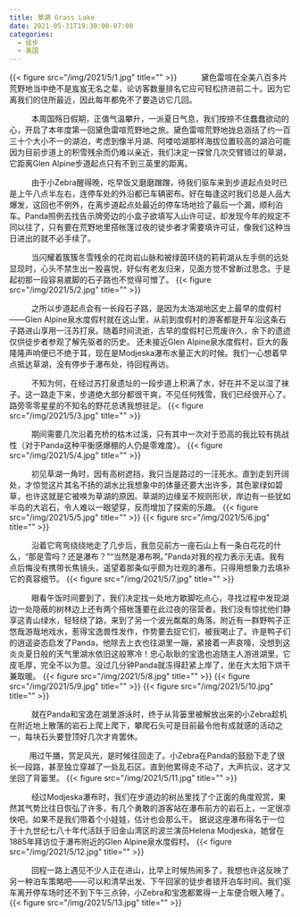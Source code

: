 ```yaml
---
title: 草湖 Grass Lake
date: 2021-05-31T19:30:00-07:00
categories:
  - 徒步
  - 美国
---
```



{{< figure src="/img/2021/5/1.jpg" title="" >}}
&nbsp; &nbsp; &nbsp; &nbsp; &nbsp; 黛色雷喧在全美八百多片荒野地当中绝不是岌岌无名之辈，论访客数量排名它应可轻松挤进前二十。因为它离我们的住所最近，因此每年都免不了要造访它几回。

&nbsp; &nbsp; &nbsp; &nbsp; &nbsp; 本周国殇日假期，正值气温攀升，一派夏日气息，我们按捺不住蠢蠢欲动的心，开启了本年度第一回黛色雷喧荒野地之旅。黛色雷喧荒野地拢总涵括了约一百三十个大小不一的湖泊，考虑到像半月湖、阿喽哈湖那样海拔位置较高的湖泊可能因为目前步道上的积雪残余而仍难以亲近，我们决定一探曾几次交臂错过的草湖，它距离Glen Alpine步道起点只有不到三英里的距离。

<!--more-->
&nbsp; &nbsp; &nbsp; &nbsp; &nbsp; 由于小Zebra醒得晚，吃早饭又磨磨蹭蹭，待我们驱车来到步道起点处时已是上午八点半左右，连停车处的外沿都已车辆密布。好在每逢这时我们总是人品大爆发，这回也不例外，在离步道起点处最近的停车场地捡了最后一个漏，顺利泊车。Panda照例去找告示牌旁边的小盒子欲填写入山许可证，却发现今年的规定不同以往了，只有要在荒野地里搭帐篷过夜的徒步者才需要填许可证，像我们这种当日进出的就不必手续了。

&nbsp; &nbsp; &nbsp; &nbsp; &nbsp; 当闪耀着簇簇冬雪残余的花岗岩山脉和被绿茵环绕的莉莉湖从左手侧的远处显现时，心头不禁生出一股喜悦，好似有老友归来，见面方觉不曾断过思念。于是起初那一段容易崴脚的石子路也不觉得可憎了。
{{< figure src="/img/2021/5/2.jpg" title="" >}}

&nbsp; &nbsp; &nbsp; &nbsp; &nbsp; 之所以步道起点会有一长段石子路，是因为太浩湖地区史上最早的度假村——Glen Alpine泉水度假村就在这山里，从前到度假村的游客都是开车沿这条石子路进山享用一汪苏打泉。随着时间流逝，古早的度假村已荒废许久，余下的遗迹仅供徒步者参观了解先驱者的历史。
还未接近Glen Alpine泉水度假村，巨大的轰隆隆声响便已不绝于耳，现在是Modjeska瀑布水量正大的时候。我们一心想着早点抵达草湖，没有停步于瀑布处，待回程再访。

&nbsp; &nbsp; &nbsp; &nbsp; &nbsp; 不知为何，在经过苏打泉遗址的一段步道上积满了水，好在并不足以湿了袜子。这一路走下来，步道绝大部分都很干爽，不见任何残雪，我们已经很开心了。路旁零零星星的不知名的野花总诱我想驻足。
{{< figure src="/img/2021/5/3.jpg" title="" >}}

&nbsp; &nbsp; &nbsp; &nbsp; &nbsp; 期间需要几次沿着充桥的枯木过溪，只有其中一次对于恐高的我比较有挑战性（对于Panda这种平衡感爆棚的人仍是零难度）。
{{< figure src="/img/2021/5/4.jpg" title="" >}}


&nbsp; &nbsp; &nbsp; &nbsp; &nbsp; 初见草湖一角时，因有高树遮挡，我只当是路过的一汪死水。直到走到开阔处，才惊觉这片其名不扬的湖水比我想象中的体量还要大出许多，其色翠绿如碧草，也许这就是它被唤为草湖的原因。草湖的边缘呈不规则形状，岸边有一些犹如半岛的大岩石，令人难以一眼望穿，反而增加了探索的乐趣。
{{< figure src="/img/2021/5/5.jpg" title="" >}}
{{< figure src="/img/2021/5/6.jpg" title="" >}}

&nbsp; &nbsp; &nbsp; &nbsp; &nbsp; 沿着它弯弯绕绕地走了几步后，我忽见前方一座石山上有一条白花花的什么，“那是雪吗？还是瀑布？”“当然是瀑布啊。”Panda对我的视力表示无语。我有点后悔没有携带长焦镜头，遥望着那条似乎颇为壮观的瀑布，只得用想象力去填补它的真容细节。
{{< figure src="/img/2021/5/7.jpg" title="" >}}

&nbsp; &nbsp; &nbsp; &nbsp; &nbsp; 眼看午饭时间要到了，我们决定找一处地方歇脚吃点心，寻找过程中发现湖边一处隐蔽的树林边上还有两个搭帐篷要在此过夜的宿营者。我们没有惊扰他们静享这青山绿水，轻轻绕了路，来到了另一个波光粼粼的角落。附近有一群野鸭子正悠哉游哉地戏水，惹得宝逸兽性发作，作势要去捉它们，被我喝止了。许是鸭子们的逍遥姿态启发了Panda，他除去上衣也往湖里一蹦，紧接着一声哀嚎，没想到这炎炎夏日般的天气里湖水依旧这般寒冷！忠心耿耿的宝逸也追随主人游进湖里，它皮毛厚，完全不以为意。没过几分钟Panda就冻得赶紧上岸了，坐在大太阳下烘干兼取暖。
{{< figure src="/img/2021/5/8.jpg" title="" >}}
{{< figure src="/img/2021/5/9.jpg" title="" >}}
{{< figure src="/img/2021/5/10.jpg" title="" >}}

&nbsp; &nbsp; &nbsp; &nbsp; &nbsp; 就在Panda和宝逸在湖里游泳时，终于从背篓里被解放出来的小Zebra趁机在附近地上散落的岩石上爬上爬下，攀爬石头可是目前最令他有成就感的活动之一，每块石头要登顶好几次才肯罢休。


 &nbsp; &nbsp; &nbsp; &nbsp; &nbsp;用过午膳，赏足风光，是时候往回走了。小Zebra在Panda的鼓励下走了很长一段路，甚至独立穿越了一处乱石区。直到他累得走不动了，大声抗议，这才又坐回了背篓里。
{{< figure src="/img/2021/5/11.jpg" title="" >}}

&nbsp; &nbsp; &nbsp; &nbsp; &nbsp; 经过Modjeska瀑布时，我们在步道边的树丛里找了个正面的角度观赏，果然其气势比往日恢弘了许多，有几个勇敢的游客站在瀑布前方的岩石上，一定很凉快吧。如果不是我们带着个小娃娃，估计也会那么干。
据说这座瀑布得名于一位于十九世纪七八十年代活跃于旧金山湾区的波兰演员Helena Modjeska，她曾在1885年拜访位于瀑布附近的Glen Alpine泉水度假村。
{{< figure src="/img/2021/5/12.jpg" title="" >}}

&nbsp; &nbsp; &nbsp; &nbsp; &nbsp; 回程一路上遇见不少人正在进山，比早上时候热闹多了，我想也许这反映了另一种泊车策略吧——可以和清早出发、下午回家的徒步者错开泊车时间。我们驱车离开停车场时还不到下午三点钟，小Zebra和宝逸都累得一上车便合眼入睡了。
{{< figure src="/img/2021/5/13.jpg" title="" >}}
